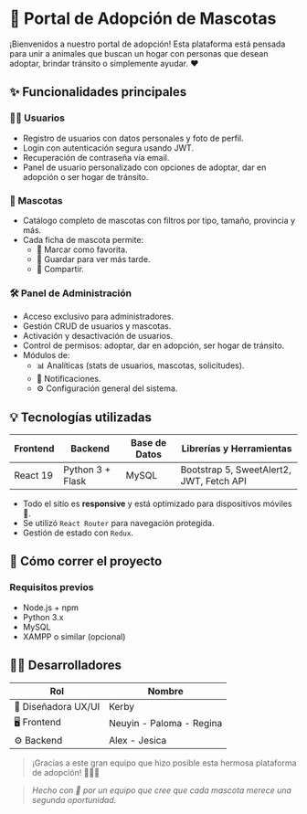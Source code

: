 # 🐾 Portal de Adopción de Mascotas

¡Bienvenidos a nuestro portal de adopción! Esta plataforma está pensada para unir a animales que buscan un hogar con personas que desean adoptar, brindar tránsito o simplemente ayudar. ❤️

## ✨ Funcionalidades principales

### 🧑‍💻 Usuarios
- Registro de usuarios con datos personales y foto de perfil.
- Login con autenticación segura usando JWT.
- Recuperación de contraseña vía email.
- Panel de usuario personalizado con opciones de adoptar, dar en adopción o ser hogar de tránsito.

### 🐶 Mascotas
- Catálogo completo de mascotas con filtros por tipo, tamaño, provincia y más.
- Cada ficha de mascota permite:
  - 💖 Marcar como favorita.
  - 📌 Guardar para ver más tarde.
  - 🔗 Compartir.

### 🛠️ Panel de Administración
- Acceso exclusivo para administradores.
- Gestión CRUD de usuarios y mascotas.
- Activación y desactivación de usuarios.
- Control de permisos: adoptar, dar en adopción, ser hogar de tránsito.
- Módulos de:
  - 📊 Analíticas (stats de usuarios, mascotas, solicitudes).
  - 🔔 Notificaciones.
  - ⚙️ Configuración general del sistema.

## 💡 Tecnologías utilizadas

| Frontend        | Backend           | Base de Datos     | Librerías y Herramientas |
|-----------------|-------------------|-------------------|---------------------------|
| React 19        | Python 3 + Flask  | MySQL             | Bootstrap 5, SweetAlert2, JWT, Fetch API |

- Todo el sitio es **responsive** y está optimizado para dispositivos móviles 📱.
- Se utilizó `React Router` para navegación protegida.
- Gestión de estado con `Redux`.

## 🚀 Cómo correr el proyecto

### Requisitos previos
- Node.js + npm
- Python 3.x
- MySQL
- XAMPP o similar (opcional)

## 👩‍💻 Desarrolladores

| Rol               | Nombre                | 
|-------------------|------------------------|
| 🎨 Diseñadora UX/UI | Kerby | 
| 🖥️ Frontend         | Neuyin - Paloma - Regina           | 
| ⚙️ Backend          | Alex - Jesica  | 

> ¡Gracias a este gran equipo que hizo posible esta hermosa plataforma de adopción! 🐶🐱💖

  
> *Hecho con 💙 por un equipo que cree que cada mascota merece una segunda oportunidad.*
